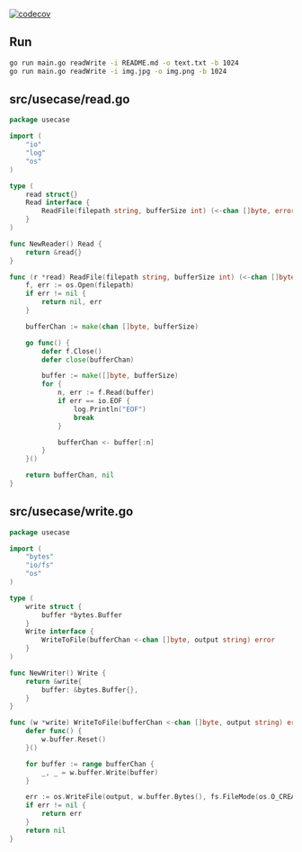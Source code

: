 [![codecov](https://codecov.io/gh/fahrizalfarid/read-binary-golang/branch/main/graph/badge.svg?token=5CD5X1CEFB)](https://codecov.io/gh/fahrizalfarid/read-binary-golang)

## Run
```bash
go run main.go readWrite -i README.md -o text.txt -b 1024
go run main.go readWrite -i img.jpg -o img.png -b 1024
```

## src/usecase/read.go
```go
package usecase

import (
	"io"
	"log"
	"os"
)

type (
	read struct{}
	Read interface {
		ReadFile(filepath string, bufferSize int) (<-chan []byte, error)
	}
)

func NewReader() Read {
	return &read{}
}

func (r *read) ReadFile(filepath string, bufferSize int) (<-chan []byte, error) {
	f, err := os.Open(filepath)
	if err != nil {
		return nil, err
	}

	bufferChan := make(chan []byte, bufferSize)

	go func() {
		defer f.Close()
		defer close(bufferChan)

		buffer := make([]byte, bufferSize)
		for {
			n, err := f.Read(buffer)
			if err == io.EOF {
				log.Println("EOF")
				break
			}

			bufferChan <- buffer[:n]
		}
	}()

	return bufferChan, nil
}
```

## src/usecase/write.go
```go
package usecase

import (
	"bytes"
	"io/fs"
	"os"
)

type (
	write struct {
		buffer *bytes.Buffer
	}
	Write interface {
		WriteToFile(bufferChan <-chan []byte, output string) error
	}
)

func NewWriter() Write {
	return &write{
		buffer: &bytes.Buffer{},
	}
}

func (w *write) WriteToFile(bufferChan <-chan []byte, output string) error {
	defer func() {
		w.buffer.Reset()
	}()

	for buffer := range bufferChan {
		_, _ = w.buffer.Write(buffer)
	}

	err := os.WriteFile(output, w.buffer.Bytes(), fs.FileMode(os.O_CREATE))
	if err != nil {
		return err
	}
	return nil
}
```